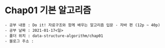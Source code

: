 # Chap01 기본 알고리즘
```
- 공부 내용 : Do it! 자료구조와 함께 배우는 알고리즘 입문 - 자바 편 (12p ~ 40p)
- 공부 날짜 : 2021-01-17<일>
- 폴더 위치 : data-structure-algorithm/chap01
- 블로그 주소 : 
```